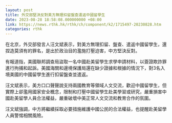 ```yaml
---
layout: post
title: 外交部堅決反對美方無理扣留盤查遣返中國留學生
date: 2023-08-28 18:58:08.000000000 +08:00
link: https://news.rthk.hk/rthk/ch/component/k2/1715497-20230828.htm
categories: rthk
---
```


在北京，外交部發言人汪文斌表示，對美方無理扣留、盤查、遣返中國留學生，還捏造莫須有的罪名，是出於政治目的濫施打壓迫害，中方堅決反對。 

有報道指，美國聯邦調查局盜取一名中國赴美留學生求學申請材料，以簽證欺詐罪進行拘捕和起訴。美國海關和邊境保護局還在缺少證據和根據的情況下，對3名入境美國的中國留學生進行扣留盤查並遣返。 

汪文斌表示，美方口口聲聲說支持兩國教育等領域人文交流，歡迎中國留學生，但實際上卻濫用國家安全概念，限制和打壓中國留學生赴美學習或研究，嚴重損害中國赴美留學人員合法權益，嚴重破壞中美正常人文交流和教育合作的氛圍。 

汪文斌強調，中方將繼續採取必要措施維護中國公民的合法權益，也提醒赴美留學人員警惕相關風險。
